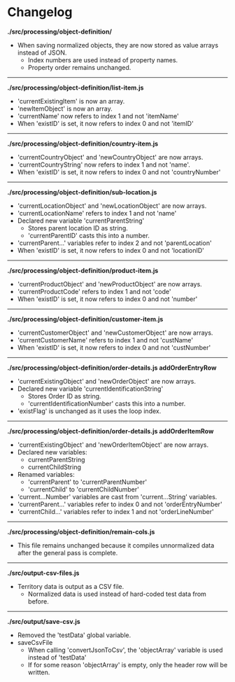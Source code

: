 # Changelog

**./src/processing/object-definition/**
* When saving normalized objects, they are now stored as value arrays instead of JSON.
	* Index numbers are used instead of property names.
	* Property order remains unchanged.


---

**./src/processing/object-definition/list-item.js**
* 'currentExistingItem' is now an array.
* 'newItemObject' is now an array.
* 'currentName' now refers to index 1 and not 'itemName'
* When 'existID' is set, it now refers to index 0 and not 'itemID'

---

**./src/processing/object-definition/country-item.js**
* 'currentCountryObject' and 'newCountryObject' are now arrays.
* 'currentCountryString' now refers to index 1 and not 'name'.
* When 'existID' is set, it now refers to index 0 and not 'countryNumber'

---

**./src/processing/object-definition/sub-location.js**
* 'currentLocationObject' and 'newLocationObject' are now arrays.
* 'currentLocationName' refers to index 1 and not 'name'
* Declared new variable 'currentParentString'
	* Stores parent location ID as string.
	* 'currentParentID' casts this into a number.
* 'currentParent...' variables refer to index 2 and not 'parentLocation'
* When 'existID' is set, it now refers to index 0 and not 'locationID'

---

**./src/processing/object-definition/product-item.js**
* 'currentProductObject' and 'newProductObject' are now arrays.
* 'currentProductCode' refers to index 1 and not 'code'
* When 'existID' is set, it now refers to index 0 and not 'number'

---

**./src/processing/object-definition/customer-item.js**
* 'currentCustomerObject' and 'newCustomerObject' are now arrays.
* 'currentCustomerName' refers to index 1 and not 'custName'
* When 'existID' is set, it now refers to index 0 and not 'custNumber'

---

**./src/processing/object-definition/order-details.js addOrderEntryRow**
* 'currentExistingObject' and 'newOrderObject' are now arrays.
* Declared new variable 'currentIdentificationString'
	* Stores Order ID as string.
	* 'currentIdentificationNumber' casts this into a number.
* 'existFlag' is unchanged as it uses the loop index.

---

**./src/processing/object-definition/order-details.js addOrderItemRow**
* 'currentExistingObject' and 'newOrderItemObject' are now arrays.
* Declared new variables:
	* currentParentString
	* currentChildString
* Renamed variables:
	* 'currentParent' to 'currentParentNumber'
	* 'currentChild' to 'currentChildNumber'
* 'current...Number' variables are cast from 'current...String' variables.
* 'currentParent...' variables refer to index 0 and not 'orderEntryNumber'
* 'currentChild...' variables refer to index 1 and not 'orderLineNumber'

---

**./src/processing/object-definition/remain-cols.js**
* This file remains unchanged because it compiles unnormalized data after the general pass is complete.

---

**./src/output-csv-files.js**
* Territory data is output as a CSV file.
	* Normalized data is used instead of hard-coded test data from before.

---

**./src/output/save-csv.js**
* Removed the 'testData' global variable.
* saveCsvFile
	* When calling 'convertJsonToCsv', the 'objectArray' variable is used instead of 'testData'
	* If for some reason 'objectArray' is empty, only the header row will be written.
